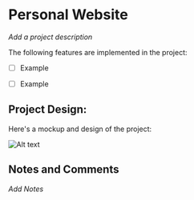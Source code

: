 # Personal Website

*Add a project description*

The following features are implemented in the project:

- [ ] Example

- [ ] Example

## Project Design:

Here's a mockup and design of the project:



![Alt text](Screenshot_15-10-153723_.jpeg)

## Notes and Comments

*Add Notes*


